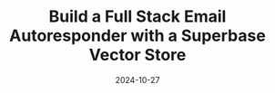 ---
categories:
- Development
- RAG & Knowledge Management
date: 2024-10-27
description: Learn to build a full-stack email autoresponder application using Superbase,
  Next.js, and OpenAI embeddings for efficient data retrieval and question answering.
duration: 67 minutes
layout: course
level: Beginner
sections:
- description: Course overview, objectives, and a sneak peek at the final application
    – a mini full-stack app for saving emails and chatting with them using RAG.
  timestamp: 00:00
  title: "\U0001F3A5 Introduction"
- description: Step-by-step walkthrough of setting up a free Superbase project, creating
    a new organization, and creating a new project called 'AI Email Autoresponder'.
  timestamp: 04:32
  title: "\U0001F680 Superbase Project Setup"
- description: High-level overview and creation of the 'emails' and 'email_sections'
    tables in Superbase PostgreSQL database.  Discussion on embeddings, token limits,
    and breaking long emails into smaller chunks.
  timestamp: 06:57
  title: "\U0001F9F1 Database Design & Setup"
- description: Explanation of Vector store indexes and their importance in embedding
    comparison.  Setting up the cosine distance index in Superbase for efficient embedding
    similarity search.
  timestamp: '18:11'
  title: "\U0001F50E Vector Store Indexes"
- description: Creating a Next.js application using TypeScript and Tailwind CSS. Building
    a frontend form using Cursor for easy email submission to the backend API.
  timestamp: '21:53'
  title: "\U0001F9D1‍\U0001F4BB Next.js App Creation & Frontend Form"
- description: Creating a backend API route in Superbase to handle incoming emails.  Using
    Zod for data validation, OpenAI for embedding, and Superbase client for database
    interaction.
  timestamp: '30:38'
  title: ⚙️ Backend API & Email Processing
- description: Building a Q&A page with UI components for asking questions. Creating
    a backend API route to handle questions, use vector similarity search (SQL + vector
    store), and leverage ChatGPT for answer generation (Retrieval Augmented Generation).
  timestamp: '50:02'
  title: "\U0001F4AC RAG-powered Q&A"
tags:
- Superbase
- Next.js
- OpenAI
- Embeddings
- Vector Store
- RAG
- SQL
- PostgreSQL
- AI
- ChatGPT
thumbnail: https://i.ytimg.com/vi/cyPZsbO5i5U/sddefault.jpg
title: Build a Full Stack Email Autoresponder with a Superbase Vector Store
videoId: cyPZsbO5i5U
---